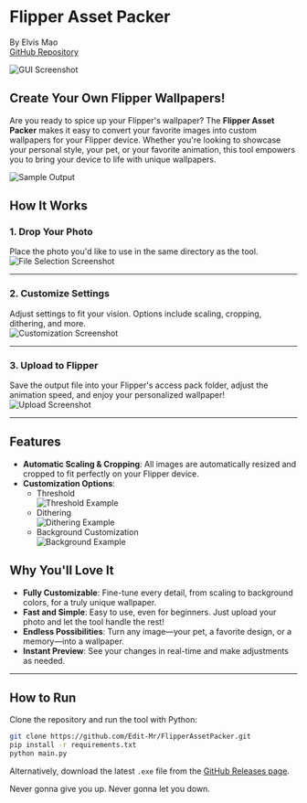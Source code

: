 # Flipper Asset Packer

By Elvis Mao  
[GitHub Repository](https://github.com/Edit-Mr/FlipperAssetPacker)

![GUI Screenshot](https://raw.githubusercontent.com/Edit-Mr/FlipperAssetPacker/refs/heads/main/img/og.webp)

## Create Your Own Flipper Wallpapers!

Are you ready to spice up your Flipper's wallpaper? The **Flipper Asset Packer** makes it easy to convert your favorite images into custom wallpapers for your Flipper device. Whether you're looking to showcase your personal style, your pet, or your favorite animation, this tool empowers you to bring your device to life with unique wallpapers.

![Sample Output](https://raw.githubusercontent.com/Edit-Mr/FlipperAssetPacker/refs/heads/main/img/rick.webp)

## How It Works

### 1. Drop Your Photo  
Place the photo you'd like to use in the same directory as the tool.  
![File Selection Screenshot](https://raw.githubusercontent.com/Edit-Mr/FlipperAssetPacker/refs/heads/main/img/file.webp)

---

### 2. Customize Settings  
Adjust settings to fit your vision. Options include scaling, cropping, dithering, and more.  
![Customization Screenshot](https://raw.githubusercontent.com/Edit-Mr/FlipperAssetPacker/refs/heads/main/img/gui.webp)

---

### 3. Upload to Flipper  
Save the output file into your Flipper's access pack folder, adjust the animation speed, and enjoy your personalized wallpaper!  
![Upload Screenshot](https://raw.githubusercontent.com/Edit-Mr/FlipperAssetPacker/refs/heads/main/img/flash.webp)

---

## Features  

- **Automatic Scaling & Cropping**: All images are automatically resized and cropped to fit perfectly on your Flipper device.  
- **Customization Options**:  
    - Threshold  
      ![Threshold Example](https://raw.githubusercontent.com/Edit-Mr/FlipperAssetPacker/refs/heads/main/img/threshold.webp)
    - Dithering  
      ![Dithering Example](https://raw.githubusercontent.com/Edit-Mr/FlipperAssetPacker/refs/heads/main/img/dithering.webp)
    - Background Customization  
      ![Background Example](https://raw.githubusercontent.com/Edit-Mr/FlipperAssetPacker/refs/heads/main/img/background.webp)

## Why You'll Love It

- **Fully Customizable**: Fine-tune every detail, from scaling to background colors, for a truly unique wallpaper.  
- **Fast and Simple**: Easy to use, even for beginners. Just upload your photo and let the tool handle the rest!  
- **Endless Possibilities**: Turn any image—your pet, a favorite design, or a memory—into a wallpaper.  
- **Instant Preview**: See your changes in real-time and make adjustments as needed.

---

## How to Run

Clone the repository and run the tool with Python:

```bash
git clone https://github.com/Edit-Mr/FlipperAssetPacker.git
pip install -r requirements.txt
python main.py
```

Alternatively, download the latest `.exe` file from the [GitHub Releases page](https://github.com/Edit-Mr/FlipperAssetPacker/releases/latest).
  
Never gonna give you up. Never gonna let you down.